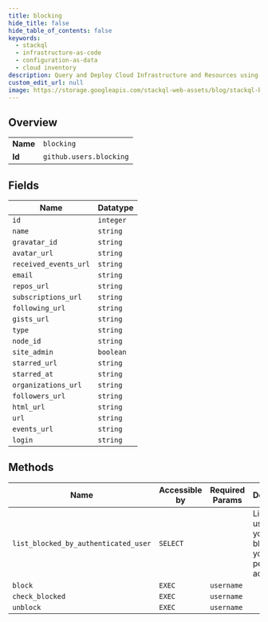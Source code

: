 ```yaml
---
title: blocking
hide_title: false
hide_table_of_contents: false
keywords:
  - stackql
  - infrastructure-as-code
  - configuration-as-data
  - cloud inventory
description: Query and Deploy Cloud Infrastructure and Resources using SQL
custom_edit_url: null
image: https://storage.googleapis.com/stackql-web-assets/blog/stackql-blog-post-featured-image.png
---
```

  
    

## Overview
<table><tbody>
<tr><td><b>Name</b></td><td><code>blocking</code></td></tr>
<tr><td><b>Id</b></td><td><code>github.users.blocking</code></td></tr>
</tbody></table>

## Fields
| Name | Datatype |
| ---- | -------- |
| `id` | `integer` |
| `name` | `string` |
| `gravatar_id` | `string` |
| `avatar_url` | `string` |
| `received_events_url` | `string` |
| `email` | `string` |
| `repos_url` | `string` |
| `subscriptions_url` | `string` |
| `following_url` | `string` |
| `gists_url` | `string` |
| `type` | `string` |
| `node_id` | `string` |
| `site_admin` | `boolean` |
| `starred_url` | `string` |
| `starred_at` | `string` |
| `organizations_url` | `string` |
| `followers_url` | `string` |
| `html_url` | `string` |
| `url` | `string` |
| `events_url` | `string` |
| `login` | `string` |
## Methods
| Name | Accessible by | Required Params | Description |
| ---- | ------------- | --------------- | ----------- |
| `list_blocked_by_authenticated_user` | `SELECT` |  | List the users you've blocked on your personal account. |
| `block` | `EXEC` | `username` |  |
| `check_blocked` | `EXEC` | `username` |  |
| `unblock` | `EXEC` | `username` |  |
